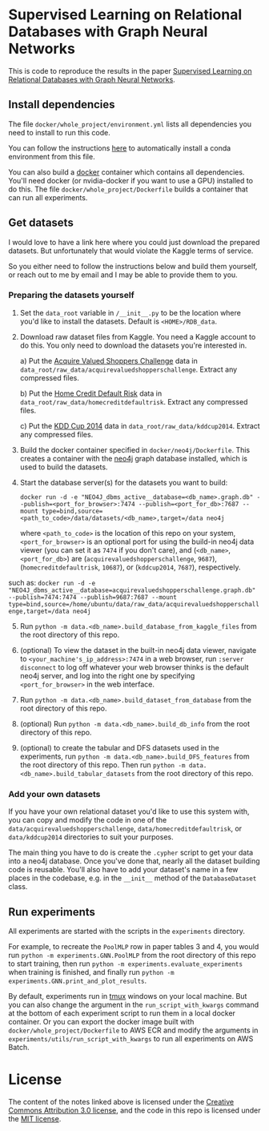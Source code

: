 # Supervised Learning on Relational Databases with Graph Neural Networks

This is code to reproduce the results in the paper
[Supervised Learning on Relational Databases with Graph Neural Networks](https://arxiv.org/abs/2002.02046).

## Install dependencies

The file `docker/whole_project/environment.yml` lists all dependencies you need to install to run this code.

You can follow the instructions
[here](https://docs.conda.io/projects/conda/en/latest/user-guide/tasks/manage-environments.html#creating-an-environment-from-an-environment-yml-file)
to automatically install a conda environment from this file.

You can also build a [docker](https://docs.docker.com/) container which contains all dependencies. You'll need docker
(or nvidia-docker if you want to use a GPU) installed to do this. The file `docker/whole_project/Dockerfile` builds a
container that can run all experiments.

## Get datasets

I would love to have a link here where you could just download the prepared datasets. But unfortunately that would
violate the Kaggle terms of service.

So you either need to follow the instructions below and build them yourself, or reach out to me by email and I may be
able to provide them to you.

### Preparing the datasets yourself

1. Set the `data_root` variable in `/__init__.py` to be the location where you'd like to install the datasets. Default
   is `<HOME>/RDB_data`.

2. Download raw dataset files from Kaggle. You need a Kaggle account to do this. You only need to download the datasets
   you're interested in.

   a) Put the [Acquire Valued Shoppers Challenge](https://www.kaggle.com/c/acquire-valued-shoppers-challenge/data) data
   in `data_root/raw_data/acquirevaluedshopperschallenge`. Extract any compressed files.

   b) Put the [Home Credit Default Risk](https://www.kaggle.com/c/home-credit-default-risk/data) data in
   `data_root/raw_data/homecreditdefaultrisk`. Extract any compressed files.

   c) Put the [KDD Cup 2014](https://www.kaggle.com/c/kdd-cup-2014-predicting-excitement-at-donors-choose/data) data in
   `data_root/raw_data/kddcup2014`. Extract any compressed files.

3. Build the docker container specified in `docker/neo4j/Dockerfile`. This creates a container with the
   [neo4j](https://neo4j.com/) graph database installed, which is used to build the datasets.

4. Start the database server(s) for the datasets you want to build:

   `docker run -d -e "NEO4J_dbms_active__database=<db_name>.graph.db" --publish=<port_for_browser>:7474 --publish=<port_for_db>:7687 --mount type=bind,source=<path_to_code>/data/datasets/<db_name>,target=/data neo4j`

   where `<path_to_code>` is the location of this repo on your system, `<port_for_browser>` is an optional port for
   using the build-in neo4j data viewer (you can set it as `7474` if you don't care), and (`<db_name>`, `<port_for_db>`)
   are (`acquirevaluedshopperschallenge`, `9687`), (`homecreditdefaultrisk`, `10687`), or (`kddcup2014`, `7687`),
   respectively.

such as:
`docker run -d -e "NEO4J_dbms_active__database=acquirevaluedshopperschallenge.graph.db" --publish=7474:7474 --publish=9687:7687 --mount type=bind,source=/home/ubuntu/data/raw_data/acquirevaluedshopperschallenge,target=/data neo4j`

5. Run `python -m data.<db_name>.build_database_from_kaggle_files` from the root directory of this repo.

6. (optional) To view the dataset in the built-in neo4j data viewer, navigate to `<your_machine's_ip_address>:7474` in a
   web browser, run `:server disconnect` to log off whatever your web browser thinks is the default neo4j server, and
   log into the right one by specifying `<port_for_browser>` in the web interface.

7. Run `python -m data.<db_name>.build_dataset_from_database` from the root directory of this repo.

8. (optional) Run `python -m data.<db_name>.build_db_info` from the root directory of this repo.

9. (optional) to create the tabular and DFS datasets used in the experiments, run
   `python -m data.<db_name>.build_DFS_features` from the root directory of this repo. Then run
   `python -m data.<db_name>.build_tabular_datasets` from the root directory of this repo.

### Add your own datasets

If you have your own relational dataset you'd like to use this system with, you can copy and modify the code in one of
the `data/acquirevaluedshopperschallenge`, `data/homecreditdefaultrisk`, or `data/kddcup2014` directories to suit your
purposes.

The main thing you have to do is create the `.cypher` script to get your data into a neo4j database. Once you've done
that, nearly all the dataset building code is reusable. You'll also have to add your dataset's name in a few places in
the codebase, e.g. in the `__init__` method of the `DatabaseDataset` class.

## Run experiments

All experiments are started with the scripts in the `experiments` directory.

For example, to recreate the `PoolMLP` row in paper tables 3 and 4, you would run `python -m experiments.GNN.PoolMLP`
from the root directory of this repo to start training, then run `python -m experiments.evaluate_experiments` when
training is finished, and finally run `python -m experiments.GNN.print_and_plot_results`.

By default, experiments run in [tmux](https://www.hamvocke.com/blog/a-quick-and-easy-guide-to-tmux/) windows on your
local machine. But you can also change the argument in the `run_script_with_kwargs` command at the bottom of each
experiment script to run them in a local docker container. Or you can export the docker image built with
`docker/whole_project/Dockerfile` to AWS ECR and modify the arguments in `experiments/utils/run_script_with_kwargs` to
run all experiments on AWS Batch.

# License

The content of the notes linked above is licensed under the
[Creative Commons Attribution 3.0 license](http://creativecommons.org/licenses/by/3.0/us/deed.en_US), and the code in
this repo is licensed under the [MIT license](http://opensource.org/licenses/mit-license.php).
